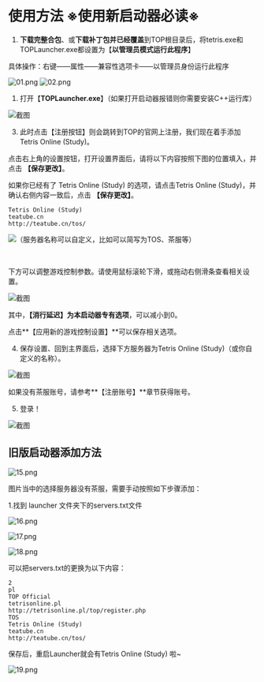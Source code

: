 # 使用方法 ※使用新启动器必读※ 

1. **下载完整合包**、或**下载补丁包并已经覆盖**到TOP根目录后，将tetris.exe和TOPLauncher.exe都设置为【**以管理员模式运行此程序**】

具体操作：右键——属性——兼容性选项卡——以管理员身份运行此程序

![01.png](./6f60afa05dace6082bcef94bbf9fb98b.png) ![02.png](./6a700d7cdd569d29a4d3e4bcc8755633.png)

1. 打开【**TOPLauncher.exe**】（如果打开启动器报错则你需要安装C++运行库）

![截图](./ed96cf6537110584c27bec31200c5319.png)

3. 此时点击【注册按钮】则会跳转到TOP的官网上注册，我们现在着手添加Tetris Online (Study)。

点击右上角的设置按钮，打开设置界面后，请将以下内容按照下图的位置填入，并点击 **【保存更改】**。

如果你已经有了 Tetris Online (Study) 的选项，请点击Tetris Online (Study)，并确认右侧内容一致后，点击 **【保存更改】**。

```
Tetris Online (Study)
teatube.cn
http://teatube.cn/tos/ 
```

![（服务器名称可以自定义，比如可以简写为TOS、茶服等）](./84f3006928d4da467c17b21f73ff89ca.png)

<br/>

下方可以调整游戏控制参数。请使用鼠标滚轮下滑，或拖动右侧滑条查看相关设置。

![截图](./6c7b3d5620e1fe3c83dae058db88bdb5.png)

其中，**【消行延迟】**为**本启动器专有选项**，可以减小到0。

点击**【应用新的游戏控制设置】**可以保存相关选项。

4. 保存设置、回到主界面后，选择下方服务器为Tetris Online (Study)（或你自定义的名称）。

![截图](./388b59f4e5d168d76fb3a10bf5d48e1c.png)

如果没有茶服账号，请参考**【注册账号】**章节获得账号。

5. 登录！

![截图](./dce0f6e92d15de6b85ba442af42186ca.png)

## 旧版启动器添加方法 ##

![15.png](./a1d05c9a771e040f71baa485415aad90.png)

图片当中的选择服务器没有茶服，需要手动按照如下步骤添加：

1.找到 launcher 文件夹下的servers.txt文件

![16.png](./2e919df23178959015567dcfd448c040.png)

![17.png](./a57816ff01cc6f14d94db879e90cddf1.png)

![18.png](./cd2a8855c066365b571c322a7b84feea.png)

可以把servers.txt的更换为以下内容：

```
2
pl
TOP Official
tetrisonline.pl
http://tetrisonline.pl/top/register.php
TOS
Tetris Online (Study)
teatube.cn
http://teatube.cn/tos/
```

保存后，重启Launcher就会有Tetris Online (Study) 啦~

![19.png](./a16d07eee6eebfbfd92bfb709885df0d.png)
